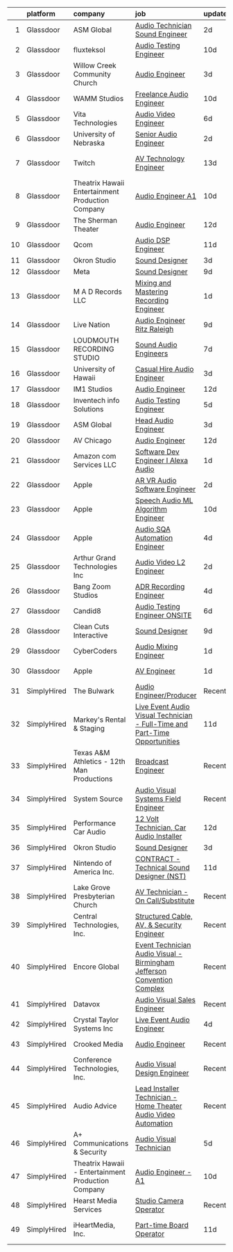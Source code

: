 

|    | platform    | company                                            | job                                                                                                                                                                                                                                                                                                                                                                                                                                                                                                                                                                                                                                                                                                                                                                                                                                                                                                                                                                                                                                                                                                                                                                                                                                                                                                                                                                             | update_time   | location                    |
|---:|:------------|:---------------------------------------------------|:--------------------------------------------------------------------------------------------------------------------------------------------------------------------------------------------------------------------------------------------------------------------------------------------------------------------------------------------------------------------------------------------------------------------------------------------------------------------------------------------------------------------------------------------------------------------------------------------------------------------------------------------------------------------------------------------------------------------------------------------------------------------------------------------------------------------------------------------------------------------------------------------------------------------------------------------------------------------------------------------------------------------------------------------------------------------------------------------------------------------------------------------------------------------------------------------------------------------------------------------------------------------------------------------------------------------------------------------------------------------------------|:--------------|:----------------------------|
|  1 | Glassdoor   | ASM Global                                         | [Audio Technician  Sound Engineer](https://www.glassdoor.com/partner/jobListing.htm?pos=130&ao=1136043&s=58&guid=00000182c45a90ca82b9a7b845813af0&src=GD_JOB_AD&t=SR&vt=w&cs=1_5af1dbe9&cb=1661151646222&jobListingId=1008081202574&jrtk=3-0-1gb25l47dkugi801-1gb25l47tg4d9800-180f7ce71b69f7cc-)                                                                                                                                                                                                                                                                                                                                                                                                                                                                                                                                                                                                                                                                                                                                                                                                                                                                                                                                                                                                                                                                               | 2d            | Richmond, VA                |
|  2 | Glassdoor   | fluxteksol                                         | [Audio Testing Engineer](https://www.glassdoor.com/partner/jobListing.htm?pos=127&ao=1136043&s=58&guid=00000182c45a90ca82b9a7b845813af0&src=GD_JOB_AD&t=SR&vt=w&ea=1&cs=1_aaddda24&cb=1661151646222&jobListingId=1008067231113&jrtk=3-0-1gb25l47dkugi801-1gb25l47tg4d9800-5fab774d30200aa6-)                                                                                                                                                                                                                                                                                                                                                                                                                                                                                                                                                                                                                                                                                                                                                                                                                                                                                                                                                                                                                                                                                    | 10d           | Sunnyvale, CA               |
|  3 | Glassdoor   | Willow Creek Community Church                      | [Audio Engineer](https://www.glassdoor.com/partner/jobListing.htm?pos=112&ao=1136043&s=58&guid=00000182c45a90ca82b9a7b845813af0&src=GD_JOB_AD&t=SR&vt=w&ea=1&cs=1_2e9be97f&cb=1661151646221&jobListingId=1008079971062&jrtk=3-0-1gb25l47dkugi801-1gb25l47tg4d9800-5f6115225a2478d4-)                                                                                                                                                                                                                                                                                                                                                                                                                                                                                                                                                                                                                                                                                                                                                                                                                                                                                                                                                                                                                                                                                            | 3d            | South Barrington, IL        |
|  4 | Glassdoor   | WAMM Studios                                       | [Freelance Audio Engineer](https://www.glassdoor.com/partner/jobListing.htm?pos=102&ao=1110586&s=58&guid=00000182c45a90ca82b9a7b845813af0&src=GD_JOB_AD&t=SR&vt=w&ea=1&cs=1_579492ef&cb=1661151646220&jobListingId=1008067365291&cpc=C4A69CCDBB3B9599&jrtk=3-0-1gb25l47dkugi801-1gb25l47tg4d9800-d657a9ef852e62b3--6NYlbfkN0B5UHek4Qu0GfrF48bawCHVzesMaXJz4JkpY8HfpPPAspdR5i59XOVnnAnhjkOh00U-7-HEgoZJ68FMkxZkNqOGV7qwc_OKK6dhASTqENfFtyYIvr3bmZZfkpcnBt7QwvH5Kqn6VYhFiG5w_TLRJ_HBmD2n8E4mJer4jvRatD7Cy3Wc8mDb0-I7NwfvXqTZCasuycRFI4WEsnw1oJjqkoIn7P91MV9ERAzE-10d48AA-VF1IcjGYU0oQDDVqynfl2QeKyKfHF9iVzQEJR4NK7jmlHmt-s8fL-a0kedxvF8k3rFJENueAraTcDhVm75XlR-XG0In3p_BdShQRQEZAlX_xeOpDN-PzYM99BcvkA6hk1nR6UbXxzKfVw4Zh0W8fbxvPLLaohhbfY_JekCrM5LtRRTZCn4aFX6aRBR8ZNU0CxYdi-NYEPoLPfMS--JkSgZgnNyLJhXBa4Wh1nnfHg-C6CwCEAGF1aaEUgNujsClV7iLl9-cnw9QYeUFNcSyyek%3D)                                                                                                                                                                                                                                                                                                                                                                                                                                                                                                               | 10d           | Jonesboro, GA               |
|  5 | Glassdoor   | Vita Technologies                                  | [Audio Video Engineer](https://www.glassdoor.com/partner/jobListing.htm?pos=128&ao=1136043&s=58&guid=00000182c45a90ca82b9a7b845813af0&src=GD_JOB_AD&t=SR&vt=w&ea=1&cs=1_e26045f1&cb=1661151646222&jobListingId=1008071646029&jrtk=3-0-1gb25l47dkugi801-1gb25l47tg4d9800-d583f0d17cdb7348-)                                                                                                                                                                                                                                                                                                                                                                                                                                                                                                                                                                                                                                                                                                                                                                                                                                                                                                                                                                                                                                                                                      | 6d            | Baltimore, MD               |
|  6 | Glassdoor   | University of Nebraska                             | [Senior Audio Engineer](https://www.glassdoor.com/partner/jobListing.htm?pos=119&ao=1136043&s=58&guid=00000182c45a90ca82b9a7b845813af0&src=GD_JOB_AD&t=SR&vt=w&cs=1_97d94f04&cb=1661151646221&jobListingId=1008081982460&jrtk=3-0-1gb25l47dkugi801-1gb25l47tg4d9800-ea713fcb67afc116-)                                                                                                                                                                                                                                                                                                                                                                                                                                                                                                                                                                                                                                                                                                                                                                                                                                                                                                                                                                                                                                                                                          | 2d            | Lincoln, NE                 |
|  7 | Glassdoor   | Twitch                                             | [AV Technology Engineer](https://www.glassdoor.com/partner/jobListing.htm?pos=124&ao=1136043&s=58&guid=00000182c45a90ca82b9a7b845813af0&src=GD_JOB_AD&t=SR&vt=w&ea=1&cs=1_ed6df28b&cb=1661151646222&jobListingId=1008061299789&jrtk=3-0-1gb25l47dkugi801-1gb25l47tg4d9800-1f4f16a24209b235-)                                                                                                                                                                                                                                                                                                                                                                                                                                                                                                                                                                                                                                                                                                                                                                                                                                                                                                                                                                                                                                                                                    | 13d           | San Francisco, CA           |
|  8 | Glassdoor   | Theatrix Hawaii   Entertainment Production Company | [Audio Engineer   A1](https://www.glassdoor.com/partner/jobListing.htm?pos=101&ao=1110586&s=58&guid=00000182c45a90ca82b9a7b845813af0&src=GD_JOB_AD&t=SR&vt=w&ea=1&cs=1_83bb22eb&cb=1661151646220&jobListingId=1008067224153&cpc=8CDBB1EC89CF7160&jrtk=3-0-1gb25l47dkugi801-1gb25l47tg4d9800-757c58be9d61983c--6NYlbfkN0B_hLmGZp1MR3sXDh5QAXuHMP_kdwFuHpvlURMpAtcV2blLL-WwqXdcUrlCqM5cfmajZTDLQ6WsdEzmxW4ClISkVEEnji6aU4csLscOAuj2FROULUG3Icwa8jyVCtjom7AO3r7Y1QpRVW1aU7LG_8zPn9BxdbJ4kYDKNKMo0nGxNN2L-DGRffl3nP76-ZDLxri3ZAO3AYiKveI16cWu-w2ZBEF5G1rj9QIjIS71iWMCFAVuhZ1UISB2EpBQ_rWlLooxqlIAShtPcFnh1Rp-FvUU60thMtx_XK0tbEilhwLoLa-w7LxA0ARrFVzDKEpRDEuj-hkxZcEbePHgAfsWpIjsW2VSwMD8VL9qee2EOQ9zNiUkCe_XE_GmZeQQQ3bbQAz_AKrDxpBOkGQ6brSHedfq9-MlCPB99L5pLz6zmLJdrG39OcHxtqXEmzFozIARNhYZ1UGc9074Azvjsg8yrA6NbGhh1-UMQoT4-maIetCFmQn20zP1KLJb2Yvh_Giwbco%3D)                                                                                                                                                                                                                                                                                                                                                                                                                                                                                                                    | 10d           | Waipahu, HI                 |
|  9 | Glassdoor   | The Sherman Theater                                | [Audio Engineer](https://www.glassdoor.com/partner/jobListing.htm?pos=109&ao=1136043&s=58&guid=00000182c45a90ca82b9a7b845813af0&src=GD_JOB_AD&t=SR&vt=w&ea=1&cs=1_5b0c455c&cb=1661151646221&jobListingId=1008063171100&jrtk=3-0-1gb25l47dkugi801-1gb25l47tg4d9800-0b91e98548f969fa-)                                                                                                                                                                                                                                                                                                                                                                                                                                                                                                                                                                                                                                                                                                                                                                                                                                                                                                                                                                                                                                                                                            | 12d           | Stroudsburg, PA             |
| 10 | Glassdoor   | Qcom                                               | [Audio DSP Engineer](https://www.glassdoor.com/partner/jobListing.htm?pos=114&ao=1136043&s=58&guid=00000182c45a90ca82b9a7b845813af0&src=GD_JOB_AD&t=SR&vt=w&cs=1_674b7ca2&cb=1661151646221&jobListingId=1008065888596&jrtk=3-0-1gb25l47dkugi801-1gb25l47tg4d9800-6a874bceed64d317-)                                                                                                                                                                                                                                                                                                                                                                                                                                                                                                                                                                                                                                                                                                                                                                                                                                                                                                                                                                                                                                                                                             | 11d           | San Diego, CA               |
| 11 | Glassdoor   | Okron Studio                                       | [Sound Designer](https://www.glassdoor.com/partner/jobListing.htm?pos=111&ao=1136043&s=58&guid=00000182c45a90ca82b9a7b845813af0&src=GD_JOB_AD&t=SR&vt=w&ea=1&cs=1_2715b568&cb=1661151646221&jobListingId=1008079733036&jrtk=3-0-1gb25l47dkugi801-1gb25l47tg4d9800-d7d03bc56f607eed-)                                                                                                                                                                                                                                                                                                                                                                                                                                                                                                                                                                                                                                                                                                                                                                                                                                                                                                                                                                                                                                                                                            | 3d            | Remote                      |
| 12 | Glassdoor   | Meta                                               | [Sound Designer](https://www.glassdoor.com/partner/jobListing.htm?pos=115&ao=1136043&s=58&guid=00000182c45a90ca82b9a7b845813af0&src=GD_JOB_AD&t=SR&vt=w&cs=1_349cf007&cb=1661151646221&jobListingId=1008068607284&jrtk=3-0-1gb25l47dkugi801-1gb25l47tg4d9800-994aa574a818d0ec-)                                                                                                                                                                                                                                                                                                                                                                                                                                                                                                                                                                                                                                                                                                                                                                                                                                                                                                                                                                                                                                                                                                 | 9d            | Remote                      |
| 13 | Glassdoor   | M A D Records  LLC                                 | [Mixing and Mastering Recording Engineer](https://www.glassdoor.com/partner/jobListing.htm?pos=116&ao=1136043&s=58&guid=00000182c45a90ca82b9a7b845813af0&src=GD_JOB_AD&t=SR&vt=w&ea=1&cs=1_75e9bb29&cb=1661151646221&jobListingId=1008082851002&jrtk=3-0-1gb25l47dkugi801-1gb25l47tg4d9800-1ef587c60b88b873-)                                                                                                                                                                                                                                                                                                                                                                                                                                                                                                                                                                                                                                                                                                                                                                                                                                                                                                                                                                                                                                                                   | 1d            | Las Vegas, NV               |
| 14 | Glassdoor   | Live Nation                                        | [Audio Engineer   Ritz Raleigh](https://www.glassdoor.com/partner/jobListing.htm?pos=129&ao=1136043&s=58&guid=00000182c45a90ca82b9a7b845813af0&src=GD_JOB_AD&t=SR&vt=w&cs=1_12056a42&cb=1661151646222&jobListingId=1008069042687&jrtk=3-0-1gb25l47dkugi801-1gb25l47tg4d9800-8631470ac1702c27-)                                                                                                                                                                                                                                                                                                                                                                                                                                                                                                                                                                                                                                                                                                                                                                                                                                                                                                                                                                                                                                                                                  | 9d            | Raleigh, NC                 |
| 15 | Glassdoor   | LOUDMOUTH RECORDING STUDIO                         | [Sound   Audio Engineers](https://www.glassdoor.com/partner/jobListing.htm?pos=110&ao=1136043&s=58&guid=00000182c45a90ca82b9a7b845813af0&src=GD_JOB_AD&t=SR&vt=w&ea=1&cs=1_14b9ca03&cb=1661151646221&jobListingId=1008070276907&jrtk=3-0-1gb25l47dkugi801-1gb25l47tg4d9800-eb478c6bbd903257-)                                                                                                                                                                                                                                                                                                                                                                                                                                                                                                                                                                                                                                                                                                                                                                                                                                                                                                                                                                                                                                                                                   | 7d            | Toledo, OH                  |
| 16 | Glassdoor   | University of Hawaii                               | [Casual Hire   Audio Engineer](https://www.glassdoor.com/partner/jobListing.htm?pos=126&ao=1136043&s=58&guid=00000182c45a90ca82b9a7b845813af0&src=GD_JOB_AD&t=SR&vt=w&cs=1_c667763c&cb=1661151646222&jobListingId=1008079231979&jrtk=3-0-1gb25l47dkugi801-1gb25l47tg4d9800-6066c6e5bc0271fa-)                                                                                                                                                                                                                                                                                                                                                                                                                                                                                                                                                                                                                                                                                                                                                                                                                                                                                                                                                                                                                                                                                   | 3d            | Kapolei, HI                 |
| 17 | Glassdoor   | IM1 Studios                                        | [Audio Engineer](https://www.glassdoor.com/partner/jobListing.htm?pos=113&ao=1136043&s=58&guid=00000182c45a90ca82b9a7b845813af0&src=GD_JOB_AD&t=SR&vt=w&ea=1&cs=1_12a30140&cb=1661151646221&jobListingId=1008063349386&jrtk=3-0-1gb25l47dkugi801-1gb25l47tg4d9800-5601b06edbf59351-)                                                                                                                                                                                                                                                                                                                                                                                                                                                                                                                                                                                                                                                                                                                                                                                                                                                                                                                                                                                                                                                                                            | 12d           | Atlanta, GA                 |
| 18 | Glassdoor   | Inventech info Solutions                           | [Audio Testing Engineer](https://www.glassdoor.com/partner/jobListing.htm?pos=117&ao=1136043&s=58&guid=00000182c45a90ca82b9a7b845813af0&src=GD_JOB_AD&t=SR&vt=w&ea=1&cs=1_bab6d39d&cb=1661151646221&jobListingId=1008073825182&jrtk=3-0-1gb25l47dkugi801-1gb25l47tg4d9800-7a106daba3326c4f-)                                                                                                                                                                                                                                                                                                                                                                                                                                                                                                                                                                                                                                                                                                                                                                                                                                                                                                                                                                                                                                                                                    | 5d            | Sunnyvale, CA               |
| 19 | Glassdoor   | ASM Global                                         | [Head Audio Engineer](https://www.glassdoor.com/partner/jobListing.htm?pos=120&ao=1136043&s=58&guid=00000182c45a90ca82b9a7b845813af0&src=GD_JOB_AD&t=SR&vt=w&cs=1_41bfe83e&cb=1661151646221&jobListingId=1008079907544&jrtk=3-0-1gb25l47dkugi801-1gb25l47tg4d9800-0804dc700544879d-)                                                                                                                                                                                                                                                                                                                                                                                                                                                                                                                                                                                                                                                                                                                                                                                                                                                                                                                                                                                                                                                                                            | 3d            | Tacoma, WA                  |
| 20 | Glassdoor   | AV Chicago                                         | [Audio Engineer](https://www.glassdoor.com/partner/jobListing.htm?pos=121&ao=1136043&s=58&guid=00000182c45a90ca82b9a7b845813af0&src=GD_JOB_AD&t=SR&vt=w&cs=1_b503bfb5&cb=1661151646221&jobListingId=1008062929574&jrtk=3-0-1gb25l47dkugi801-1gb25l47tg4d9800-663dc803e417c181-)                                                                                                                                                                                                                                                                                                                                                                                                                                                                                                                                                                                                                                                                                                                                                                                                                                                                                                                                                                                                                                                                                                 | 12d           | Chicago, IL                 |
| 21 | Glassdoor   | Amazon com Services LLC                            | [Software Dev Engineer   I  Alexa Audio](https://www.glassdoor.com/partner/jobListing.htm?pos=123&ao=1136043&s=58&guid=00000182c45a90ca82b9a7b845813af0&src=GD_JOB_AD&t=SR&vt=w&cs=1_4b7f9d1c&cb=1661151646222&jobListingId=1008082334398&jrtk=3-0-1gb25l47dkugi801-1gb25l47tg4d9800-1c8cded26f7f6b49-)                                                                                                                                                                                                                                                                                                                                                                                                                                                                                                                                                                                                                                                                                                                                                                                                                                                                                                                                                                                                                                                                         | 1d            | Sunnyvale, CA               |
| 22 | Glassdoor   | Apple                                              | [AR VR Audio Software Engineer](https://www.glassdoor.com/partner/jobListing.htm?pos=106&ao=1110586&s=58&guid=00000182c45a90ca82b9a7b845813af0&src=GD_JOB_AD&t=SR&vt=w&cs=1_e9e55539&cb=1661151646220&jobListingId=1008082141388&cpc=8795CF9063CD573D&jrtk=3-0-1gb25l47dkugi801-1gb25l47tg4d9800-88d4f1bfd380fd0c--6NYlbfkN0BvKrLyj5gPmtZO9T8euul8TCxuuKNOtzRJOomxnwSEodTz2Bc-sPZlO_uSwsktAegbnw6LYxoMpFFerhMV5dMmRoW2OLiTE248LOsO_tsF4S3ShIJAUG-BOHzG0Id5DQvw4U5lfZGfrpNEPULPQrDTfRLPa9_JvQ7RiYQt928hHSwfzjjX3LCPZodFHTtG7RbE6olt4R_dwPkGsvGukgAYznBsLv3-wlH0r45Xg8w7N6oYD1VBt-CkqtDBR9tD87n5ul4gWFuwpOmPyDTyVSPI5lhjewnZ5C3wydcOOJee1M9N3KQE38TWFm2qsaaqEblBthC4In4zBWdn3r4Iv0jitHf-B8gKSsvClDk3UjGG_Qz8UCm9VoKun67dztj8dsT4M2JaOqIeLuBmaSk0za8gUqZG3WRpYOUi3QZPcIqCAHG5u38T24THLzBD8m2b-c84KvMKZQMpbukVkVxOpv5iUqcPIluaJku2rr1-440tVyYLxpxSeps1B2hq9WgaI6h8VC-iUvynTUqAeAFCEx0kfltvtyxqiSiFYDYpdDAYeDaUyW4RbNGSR6_XJYXhYL_yVLsAFIttwfzceOF9eBiMSK9qaKLTda4bDQAcIpUyLXbU2FzN5rieUIwQFwYVl8_9-q-Sy592zhOhy2FbAKMo2HmwAvbiqHvuCosQURcoxgVMyvxygRlzNVtUHzWb4dloHehnHo_Ef4Vjw-fTsgfrMDDoC66fi3qB3ROdr5IMWYvuwodKBjzeF25dFoHRp5C_whpXqeChcf1ndc08QGfo-WOyLLCq5tFlR1-7xfeOMt2sN-51I1urOe_m9DJzria0pmckkhjd5fGyfefWUQxhDD_RaEBSBnD86jPjwreZVPtEo738Js5uTP-ReKCFXwlPbHHHTq8pZDtsKqxymCz1nPjkZhGkL2ukoA4-FaH9jSWHo7GpzgyOcSrBjC34-NIIlLWUSg3YgQuls6xCMNBH)                             | 2d            | Cupertino, CA               |
| 23 | Glassdoor   | Apple                                              | [Speech   Audio ML Algorithm Engineer](https://www.glassdoor.com/partner/jobListing.htm?pos=107&ao=1110586&s=58&guid=00000182c45a90ca82b9a7b845813af0&src=GD_JOB_AD&t=SR&vt=w&cs=1_7ea83e7f&cb=1661151646221&jobListingId=1008066606047&cpc=3BA4CE39D5B5DEF5&jrtk=3-0-1gb25l47dkugi801-1gb25l47tg4d9800-4bd19a550787995c--6NYlbfkN0BvKrLyj5gPmtZO9T8euul8TCxuuKNOtzRJOomxnwSEodTz2Bc-sPZl29JElYHfcoTQmgR2kLCqbz896zU7Ayzp2mIeuZoFH0p3pB-zTK20603ErE2aTw0Qwc9BgqJ4DR4v_yjIVaESKmxDOaTO2lNHYjCGSCWGpweUL273BrzL5xqGAp3wCTpd1dWpJjl_O5Se8kU4aaSJ4DlHfK--7Gr1nDLSWYP6JLFDgIvCZwhjG94ZsZM3yZ4YvX_ddYAjuClsjCAOSHz9XE-yLua52t63qnEAsFv0DrGpsynKln_8qAPjW8nxSCXKIabg31XX289QpJDA4Mmh7JRW0Z_C9zEGX07jhiTe1MUVt6P1pNCq7FfLdWY01uLgExRafbhazCXSGi9eQaCQyVYFR8aedD1YWDuVfo49P3bN7HAzi6LO7-lHlYXdyd898j3q0s8vAZrAYbiFSyXU9rCIICmHGzfkK9Vs5qk7DEs7mRfXD2RXBNVcjZSsHJUFtKg1zH53NHokPLBzNrz9QDIY-QyW3oiCHQ7cA74q6fKNPFJtq1d6NwG1YVEsPKxaVrMqlo2Y-po_SZovZLaOXZ7XO8qkC6spxXv1dPPw5ZC42P3KeRL7suVqBXpEqLBgQcjKXij2pz11XLjiJsHnMxHdVcCwaBIrNMK9nJ7rLaaPp1ycAqPBTOfApUnIcjBC_-fpkeFT0wIcwxmX43RqdV7om-DDEXW2_rLKjihImKnhQHWyVntp9Gkst9hmLdtzcIaBe98a8Ww_OF9ksx1-gubIiY3YZCWFFznwbBHTI23c2MhnKkCO2SbwQEwestysc6UWgPosxgbwChBxhO8dMRJmRhoKRjDhWnM8Nn332Pytc5maMAKOBhf84vKJQp1FR2w2yw0ZovVAhLiZjQuRuvVNYQIJGk-P0pG30L3VOKkjcek4oyvfDZ54j3jSZWrJ2j97bEYW4bL6wsFZGQPldKELbOCGezKa)                      | 10d           | Culver City, CA             |
| 24 | Glassdoor   | Apple                                              | [Audio SQA Automation Engineer](https://www.glassdoor.com/partner/jobListing.htm?pos=105&ao=1110586&s=58&guid=00000182c45a90ca82b9a7b845813af0&src=GD_JOB_AD&t=SR&vt=w&cs=1_036fdc63&cb=1661151646220&jobListingId=1008077467954&cpc=2CAED5C921A5F994&jrtk=3-0-1gb25l47dkugi801-1gb25l47tg4d9800-94617c2e69ccdb85--6NYlbfkN0BvKrLyj5gPmtZO9T8euul8TCxuuKNOtzRJOomxnwSEodTz2Bc-sPZlO_uSwsktAehyhpH_b5XB4pQ4gJl8xJEpeo_T0qhVb60qZO6qO2cVHeb-hgs3ByKEdTSig5N3fdwrJdCZ8YXDt79ItF1Z4g5r62mZ12-8HuupcFYBeFlKAqGVtxzGiN0swCyCDzTNjNfyXrtfsfI9GvLC720raOnM8Ax08vgBOaQiVmL5frkzgHUNIzQ0OQNsEa7jrQnDvacDtC6YaYgp7Sv5qr2wEWCaWQHHPgGQeEcx6AC2WvqJ1JWyilkMxoIB8MIn4Nyr32tfpRkM_fK2chewGIvSE5zIdFJhYgy9qMwC5jQRUHtCCTfuq4ON224byVlWDaD16PaLleo3kmW-JgSfTtvk8xzTxmfsavJLEWFtVO9griE0Ma9FP3RiCcY9R8NyyEhP3eeIUEJVhGt0c6JVQ9aBmmCyuvYh_vw7kT-d7H5TUNjs_fB5x1BKwNquWs59htF93GYgfcI4tSX0abW6cyNxv2bTsMPHhksgOxIz_eFOKhOiqVUT5Fp99aJnruGgG-c2Mnujgpjy4n0wYc6fZWPZz-c0Fla1R1VZr5zPlxGfXEgwpOSazM4tWT0y9ISVX37gMmRjL8uooDMio5ZQhKFtP89uT1DQujOf4YXJfdFIoQB_1zBwj0beMGdDt_3a-obARW1dQcVhRF2njf3GNbzsWE7IUUByvGMlFX0ggYpAHGWiIRH-laF_dEEORffilrN502jT-gQJ5Ecsqjf3Td06qxYY_clLtzqfLyWTRtf_ccHUyjCxgJT1FbXy13fqIWtu9rJPnt5H9oKoaeeHDx-DqXEmLSM-bOn19Kf37x1XPYtx4c9bMzOBb9ARgTHI-G2ghccLIRFC2z0SXHocl9Qr-_bh7EEh4hVgQQFrdrbXhHKGDKutEZyULZu63OUvcO7qrOPPRd18783LcrGQDE5Tmve-Ikv5JvaDxP9XzAG3ja9ydg%3D%3D) | 4d            | Cupertino, CA               |
| 25 | Glassdoor   | Arthur Grand Technologies Inc                      | [Audio Video L2 Engineer](https://www.glassdoor.com/partner/jobListing.htm?pos=125&ao=1136043&s=58&guid=00000182c45a90ca82b9a7b845813af0&src=GD_JOB_AD&t=SR&vt=w&ea=1&cs=1_ee593d7e&cb=1661151646222&jobListingId=1008081103384&jrtk=3-0-1gb25l47dkugi801-1gb25l47tg4d9800-3e87753be3c485ce-)                                                                                                                                                                                                                                                                                                                                                                                                                                                                                                                                                                                                                                                                                                                                                                                                                                                                                                                                                                                                                                                                                   | 2d            | Baltimore, MD               |
| 26 | Glassdoor   | Bang Zoom  Studios                                 | [ADR Recording Engineer](https://www.glassdoor.com/partner/jobListing.htm?pos=118&ao=1136043&s=58&guid=00000182c45a90ca82b9a7b845813af0&src=GD_JOB_AD&t=SR&vt=w&ea=1&cs=1_f2e4c6ec&cb=1661151646221&jobListingId=1008076433019&jrtk=3-0-1gb25l47dkugi801-1gb25l47tg4d9800-395203a34307e0b7-)                                                                                                                                                                                                                                                                                                                                                                                                                                                                                                                                                                                                                                                                                                                                                                                                                                                                                                                                                                                                                                                                                    | 4d            | Burbank, CA                 |
| 27 | Glassdoor   | Candid8                                            | [Audio Testing Engineer ONSITE](https://www.glassdoor.com/partner/jobListing.htm?pos=122&ao=1136043&s=58&guid=00000182c45a90ca82b9a7b845813af0&src=GD_JOB_AD&t=SR&vt=w&ea=1&cs=1_972a3025&cb=1661151646222&jobListingId=1008072043126&jrtk=3-0-1gb25l47dkugi801-1gb25l47tg4d9800-a0644f7d6f6efc15-)                                                                                                                                                                                                                                                                                                                                                                                                                                                                                                                                                                                                                                                                                                                                                                                                                                                                                                                                                                                                                                                                             | 6d            | Sunnyvale, CA               |
| 28 | Glassdoor   | Clean Cuts Interactive                             | [Sound Designer](https://www.glassdoor.com/partner/jobListing.htm?pos=103&ao=1110586&s=58&guid=00000182c45a90ca82b9a7b845813af0&src=GD_JOB_AD&t=SR&vt=w&ea=1&cs=1_0bfac9dd&cb=1661151646220&jobListingId=1008068462835&cpc=A65DF3A704A48F9B&jrtk=3-0-1gb25l47dkugi801-1gb25l47tg4d9800-180f36a67d041096--6NYlbfkN0BdWmvb-rJl2QNnPZsqfom0WtyBpRDZD-qGOAPpXEAerX6a6oApLbNube8VIkmBRry4WGRoB0qsfFORcDwlv5J-Sd2QpNdWVPU3rpOKe16b-v51oCGYFn1Gg0GCh9sLO-2YemhZ2pKU_mGnQ6gmjy9PJXCZWcP9S85pmy_gMB17x15owpHU1MnjT43sqb3YyQBt5SEmQaxSyhw1_eaOyVwjjLAXA-mMZSyzBPhiehHXJl0AaA6Mv-4bfXqPsPpLaQNQ2XA3W6YEVCNLHCpr4kubr4w6Gxf6I-I_XUCBGFk61DbOj5vCaw7-gM3BQWFl3EaOwhcZeAQr_ZzAw9ZrFDRpX7Vr755PSnnyS5Tuf0w79v81sW_b_Jw8IkADSxXfLJelEDqpQr_4C4jbnhTH4evJO3jkbXDYfrb2O9YjIHRhO0GX4Tluh0zmMUTt4vNNj5Bjn2dqDCxfymhPjBAN7Fmuf5YMBwp9I-3uxHgCJARkiz-lXnJrNnVF)                                                                                                                                                                                                                                                                                                                                                                                                                                                                                                                                       | 9d            | Remote                      |
| 29 | Glassdoor   | CyberCoders                                        | [Audio Mixing Engineer](https://www.glassdoor.com/partner/jobListing.htm?pos=108&ao=1110586&s=58&guid=00000182c45a90ca82b9a7b845813af0&src=GD_JOB_AD&t=SR&vt=w&ea=1&cs=1_9ad766fd&cb=1661151646221&jobListingId=1008082967648&cpc=9908D8D4413DBB8A&jrtk=3-0-1gb25l47dkugi801-1gb25l47tg4d9800-f5fd68329a28d99a--6NYlbfkN0CpFJQzrgRR8WqXWK1qKKEqALWJw739KlKqr2H-MSI4eoBlI4EFrmor2FYZMP3muM0sDczIvLlqMCV3Yq1oW941hsW80S5u_pP0Gd5IxfCcl8xNNCuUDPiuffFZTBvwE0h1cpMGMTQI3hHQkJiSLsIm2hzrb-EtWufia0UK2TA9ADXN2x7j_Vp64LSY5eeLun4zAz2jhSfWu5vWf1TmSGSQDEbDxbwhS98WwHh4c6pOhIYL0dWqY1KluuEWa-Wvr62-5vtNVodzuTDkcYbsExtIzfO8jVZzS10H7cnrBNHlcZyHkhQ0vdG6On7MWRMJ2hBSfGZG-8lzu62UI72g8K0kKheA6P80Jg4gUiT6WLwMVUmgn5HvPsg8dchmo01owhHLCg9ByB7HN2EUURYjQq_kwmgTFwjZLHvQFG59CLMhkpRXEYmm6_MpwCPSX0LLxIzhG6Fm9Ui9vMOOyzUqPqIcwUSgTJ33ViSHTAzmdqcuf0sxDLfA_QHSKmLiyp4PtWQkgsrRqoSENoFf0O_l8c8OIs1jrZH1sIu8RcNoGQtUP731nGnePgRTE4wdjpSd60-5Btk6GjShmEvMGNNAIAOLQcPk0ER9TKpkfm-iBlcmR_hr5kQ99AahWNknJNMYMWKpnLCTVUo2Co8o2QCy1h-6dpXD0BrlKkdy1g097t2W03m84GXpqMlYaBbqqa4CzsSZAkCHQ2QChxCKPsQmq_LVCTNifCEoPhlAMk37eMMalLSX7OAZWi_wk0DqCmBOdNEvDvtgMDaOLTpy-Rx0AgFzVTMWxXRJ8kCH40cTipxdOx0P6jesoTZ3yXTed6i-yWQ6GN16oX7i58yCeapgd9hBkvlj0i34g89LehV0qep6UQAWr_uTiWbsi-PJCKPKU_B0_LN97V6U16AOFz1H-JpuUGdP0ulTEOXXL5Sit3eBU1M36I2Q18FURmzhKafKibxw2SCJ8EBmEYSTbVm7eGM7MbzYW2UXCuA%3D)                  | 1d            | Los Angeles, CA             |
| 30 | Glassdoor   | Apple                                              | [AV Engineer](https://www.glassdoor.com/partner/jobListing.htm?pos=104&ao=1110586&s=58&guid=00000182c45a90ca82b9a7b845813af0&src=GD_JOB_AD&t=SR&vt=w&cs=1_2b34bc23&cb=1661151646220&jobListingId=1008082345762&cpc=8795CF9063CD573D&jrtk=3-0-1gb25l47dkugi801-1gb25l47tg4d9800-bdffa908d5e1893d--6NYlbfkN0BvKrLyj5gPmtZO9T8euul8TCxuuKNOtzRJOomxnwSEodTz2Bc-sPZlFpP0h5lDivoUZvGw1CvELyHIjSDHKgqOI_WI16SyXMf2qmBqBRuYZXSSLfTGsTAGYRDjzA5af0gK9JhJOhPkUEfZSskaNUBHi2967Ij8AAm8pbx8V2V0bUtcn1A4bEAAbacFlAC2yjx8i56x03_yc7tMEWxtimlHjoVSx6qBUFr5FzU1w0w001SlhUIJboa-ZgR2heAy5dWouiw6bPVd069S9GnchQ3GD29LZ9MOPTf4RuS0EQh2LsTmSJqtvRf2ZdcsFahEy_JJ1R-wFToiVYZGHoAlaCQpGFTLn2t0zR5kaClqJMcSfvy-wASwAt28A3GmehtUFMGzGJqI0vMmzlOZNknCglngvyUH8gm6Xz2mylnK8w6AfqaWTAM2r2gHqjxE8JA8UzlA2QkfDQEFBxAf7sfn5nlDjgOF_oUh10hEchbndcbWzEALu_qbkHjjGujnSYTejexBGiFxScvKVzRucBk9O8CFQh1o6DEoBTwoLAklenLjQHjWhwPY0Q7j7aaR0bQHZgM0G9jbD8LkwNm2I96HanqG1KHW2pdL-Ooskh0TzBjRYYxmtI93T2W-CHW6ynMTkjcBacEn2SD79_3VhVBxglFyPBOlG1avIOTW78d1ntJyUG9WPaAxW-tKlMFzELmZtdtyIS-1Fwft0MJACGj0ZYU_odLLgFtGUIK_3M99Lq32Ugf8tcUis_XuAj_kZWCiBuBmpaJ77ZhsonBepKe5AvqhWLFVI126h9n23dzYe1uAEByNrttEGD5cCxVcFH1x8nceBjOc14Gen4EdQlaNzhmpF1gfGETXy9PjcbjT5QecrvmrrLcJCaOV_JAJw3Md8QUK0hSK62QPnj-rV1Kd-g0jDwoHa3nk4y_BWMS7yb--cOohyvXl5gqq)                                                                               | 1d            | New York, NY                |
| 31 | SimplyHired | The Bulwark                                        | [Audio Engineer/Producer](https://www.simplyhired.com/job/n_62sdMl_VyX80lOQG59KPB-afVH60nnAEc0ODDMsv6ZadDCgjjCcg?q=audio+engineer)                                                                                                                                                                                                                                                                                                                                                                                                                                                                                                                                                                                                                                                                                                                                                                                                                                                                                                                                                                                                                                                                                                                                                                                                                                              | Recently      | Remote                      |
| 32 | SimplyHired | Markey's Rental & Staging                          | [Live Event Audio Visual Technician - Full-Time and Part-Time Opportunities](https://www.simplyhired.com/job/kbRiaY2ETyAb4BTkNhqQuQ_okc464XS1nnyWdpL7QwVd1ncmdgYJsg?q=audio+engineer)                                                                                                                                                                                                                                                                                                                                                                                                                                                                                                                                                                                                                                                                                                                                                                                                                                                                                                                                                                                                                                                                                                                                                                                           | 11d           | Des Moines, IA              |
| 33 | SimplyHired | Texas A&M Athletics - 12th Man Productions         | [Broadcast Engineer](https://www.simplyhired.com/job/FvqtjkPQOHFz7okHbknjuZGriHK1tUpOYJrYq7y5M_E_VlNyFcveLg?q=audio+engineer)                                                                                                                                                                                                                                                                                                                                                                                                                                                                                                                                                                                                                                                                                                                                                                                                                                                                                                                                                                                                                                                                                                                                                                                                                                                   | Recently      | College Station, TX         |
| 34 | SimplyHired | System Source                                      | [Audio Visual Systems Field Engineer](https://www.simplyhired.com/job/xVBqUv_Jb7WJWKXZWvKMDvPPRs-yjpNF3jAs9pIqje1SIoBa9tk9Yw?q=audio+engineer)                                                                                                                                                                                                                                                                                                                                                                                                                                                                                                                                                                                                                                                                                                                                                                                                                                                                                                                                                                                                                                                                                                                                                                                                                                  | Recently      | Hunt Valley, MD             |
| 35 | SimplyHired | Performance Car Audio                              | [12 Volt Technician, Car Audio Installer](https://www.simplyhired.com/job/4pVUi31BGaPDLVMB6eXTEr1LIWsF8JB5_KH0GYGNzSoT2KRRTqOk7Q?q=audio+engineer)                                                                                                                                                                                                                                                                                                                                                                                                                                                                                                                                                                                                                                                                                                                                                                                                                                                                                                                                                                                                                                                                                                                                                                                                                              | 12d           | Beaumont, TX                |
| 36 | SimplyHired | Okron Studio                                       | [Sound Designer](https://www.simplyhired.com/job/sH9iQ3mOxPZ_wzvQdODCegZwaaM9A5wNYJm87FJwvZBvB3d1YNX9TA?q=audio+engineer)                                                                                                                                                                                                                                                                                                                                                                                                                                                                                                                                                                                                                                                                                                                                                                                                                                                                                                                                                                                                                                                                                                                                                                                                                                                       | 3d            | Remote                      |
| 37 | SimplyHired | Nintendo of America Inc.                           | [CONTRACT - Technical Sound Designer (NST)](https://www.simplyhired.com/job/TPW0XrKmxf-vwIJbi5AmHPtMATFGZtcAoqs0JfFzV3o8SCHuwWm1gw?q=audio+engineer)                                                                                                                                                                                                                                                                                                                                                                                                                                                                                                                                                                                                                                                                                                                                                                                                                                                                                                                                                                                                                                                                                                                                                                                                                            | 11d           | Redmond, WA                 |
| 38 | SimplyHired | Lake Grove Presbyterian Church                     | [AV Technician - On Call/Substitute](https://www.simplyhired.com/job/tb9Lp_96v5nuqnhe0ZYtbeKN6hRlb-jVRHz1dLdsFAKeVM_Axvfv9Q?q=audio+engineer)                                                                                                                                                                                                                                                                                                                                                                                                                                                                                                                                                                                                                                                                                                                                                                                                                                                                                                                                                                                                                                                                                                                                                                                                                                   | Recently      | Lake Oswego, OR             |
| 39 | SimplyHired | Central Technologies, Inc.                         | [Structured Cable, AV, & Security Engineer](https://www.simplyhired.com/job/VkRJMsUqurY97yLgpxjAahiOCiQG5hFyHQV8RmpFCS4QAsW2MmksbQ?q=audio+engineer)                                                                                                                                                                                                                                                                                                                                                                                                                                                                                                                                                                                                                                                                                                                                                                                                                                                                                                                                                                                                                                                                                                                                                                                                                            | Recently      | Johnson City, TN            |
| 40 | SimplyHired | Encore Global                                      | [Event Technician Audio Visual - Birmingham Jefferson Convention Complex](https://www.simplyhired.com/job/vS_OK-CBM7A_ZQVCoQyTLAaLMuVCPlNvYMfBAuQMgp3g2-GZ5MqVqw?q=audio+engineer)                                                                                                                                                                                                                                                                                                                                                                                                                                                                                                                                                                                                                                                                                                                                                                                                                                                                                                                                                                                                                                                                                                                                                                                              | Recently      | Birmingham, AL              |
| 41 | SimplyHired | Datavox                                            | [Audio Visual Sales Engineer](https://www.simplyhired.com/job/cVEd-_qo6mmYlTFlou5wkgk2fjPxw0ZPy4nrfphR8WyZnUEIsrCDrQ?q=audio+engineer)                                                                                                                                                                                                                                                                                                                                                                                                                                                                                                                                                                                                                                                                                                                                                                                                                                                                                                                                                                                                                                                                                                                                                                                                                                          | Recently      | Houston, TX                 |
| 42 | SimplyHired | Crystal Taylor Systems Inc                         | [Live Event Audio Engineer](https://www.simplyhired.com/job/rkxDgVoOSV3vjg7BU7R-H6Sl3na8zq4xpsFRegSUOizztm2C4Gi5XQ?q=audio+engineer)                                                                                                                                                                                                                                                                                                                                                                                                                                                                                                                                                                                                                                                                                                                                                                                                                                                                                                                                                                                                                                                                                                                                                                                                                                            | 4d            | Brentwood, TN               |
| 43 | SimplyHired | Crooked Media                                      | [Audio Engineer](https://www.simplyhired.com/job/gTPbw98b1EFKh2-9uGm-_0CwVU1rDG2A6ExiS66-ms5kJlcovSR-Sg?q=audio+engineer)                                                                                                                                                                                                                                                                                                                                                                                                                                                                                                                                                                                                                                                                                                                                                                                                                                                                                                                                                                                                                                                                                                                                                                                                                                                       | Recently      | Los Angeles, CA             |
| 44 | SimplyHired | Conference Technologies, Inc.                      | [Audio Visual Design Engineer](https://www.simplyhired.com/job/dtZd0ZtAWxsYYNnwrsF8tVII5IIemCUxZf3DzhbfLFuezfzjWo0YLw?q=audio+engineer)                                                                                                                                                                                                                                                                                                                                                                                                                                                                                                                                                                                                                                                                                                                                                                                                                                                                                                                                                                                                                                                                                                                                                                                                                                         | Recently      | Des Moines, IA +9 locations |
| 45 | SimplyHired | Audio Advice                                       | [Lead Installer Technician - Home Theater Audio Video Automation](https://www.simplyhired.com/job/F2kj7YlTjF5ql9U_eusHKGkmWt4ohQfKSZg-MHogm7lkZIVNivL-CQ?q=audio+engineer)                                                                                                                                                                                                                                                                                                                                                                                                                                                                                                                                                                                                                                                                                                                                                                                                                                                                                                                                                                                                                                                                                                                                                                                                      | Recently      | Raleigh, NC                 |
| 46 | SimplyHired | A+ Communications & Security                       | [Audio Visual Technician](https://www.simplyhired.com/job/1FMPBWG8tKWWwI66RUZO63modzDSVeBspGq8d0LGsSyd2qp98m4rHA?q=audio+engineer)                                                                                                                                                                                                                                                                                                                                                                                                                                                                                                                                                                                                                                                                                                                                                                                                                                                                                                                                                                                                                                                                                                                                                                                                                                              | 5d            | Des Moines, IA              |
| 47 | SimplyHired | Theatrix Hawaii - Entertainment Production Company | [Audio Engineer - A1](https://www.simplyhired.com/job/cPttMuQEE8MWurDn3vHFHzHGr5s7DOKCN8FhN1kvCWSq5yqXIpnAnA?q=audio+engineer)                                                                                                                                                                                                                                                                                                                                                                                                                                                                                                                                                                                                                                                                                                                                                                                                                                                                                                                                                                                                                                                                                                                                                                                                                                                  | 10d           | Waipahu, HI                 |
| 48 | SimplyHired | Hearst Media Services                              | [Studio Camera Operator](https://www.simplyhired.com/job/kTPPFJ7XFO9T6eE89zZfAT86A1Kt0aa_D_kjS-pS2iF3jq26yHDbbA?q=audio+engineer)                                                                                                                                                                                                                                                                                                                                                                                                                                                                                                                                                                                                                                                                                                                                                                                                                                                                                                                                                                                                                                                                                                                                                                                                                                               | Recently      | Des Moines, IA              |
| 49 | SimplyHired | iHeartMedia, Inc.                                  | [Part-time Board Operator](https://www.simplyhired.com/job/ZTIdVBbX7mW51IL_YvkwsIMtguHJRpDpqjZfiSfkUgVXr1Fv9Fofow?q=audio+engineer)                                                                                                                                                                                                                                                                                                                                                                                                                                                                                                                                                                                                                                                                                                                                                                                                                                                                                                                                                                                                                                                                                                                                                                                                                                             | 11d           | Des Moines, IA +2 locations |